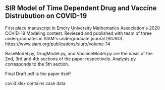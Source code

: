## SIR Model of Time Dependent Drug and Vaccine Distrubution on COVID-19

First place manuscript in Emory University Mathematics Association's 2020 COVID-19 Modeling contest. Reviesed and published with team of three undergraduates in SIAM's undergraduate journal (SIURO). https://www.siam.org/publications/siuro/volume-14


BaseModel.py, DrugModel.py, and VaccineModel.py are the basis of the 2nd, 3rd and 4th sections of the paper respectively. Analysis.py corresponds to the 5th section. 

Final Draft.pdf is the paper itself

covid.xlsx contains case data
